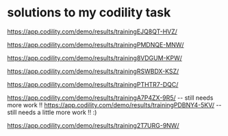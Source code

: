 # solutions to my codility task 



https://app.codility.com/demo/results/trainingEJQ8QT-HVZ/

https://app.codility.com/demo/results/trainingPMDNQE-MNW/

https://app.codility.com/demo/results/training8VDGUM-KPW/

https://app.codility.com/demo/results/trainingRSWBDX-KSZ/

https://app.codility.com/demo/results/trainingPTHTR7-DQC/

https://app.codility.com/demo/results/trainingA7P4ZX-9R5/   -- still needs more work !! 
https://app.codility.com/demo/results/trainingPDBNY4-5KV/   -- still needs a little more work !! :)

https://app.codility.com/demo/results/training2T7URG-9NW/
